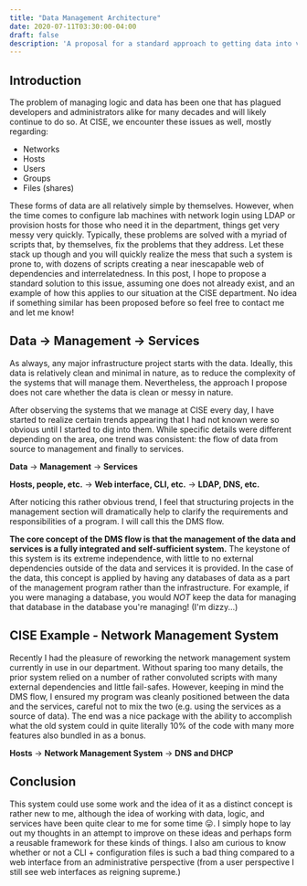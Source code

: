 ```yaml
---
title: "Data Management Architecture"
date: 2020-07-11T03:30:00-04:00
draft: false
description: 'A proposal for a standard approach to getting data into various services...'
---
```


## Introduction

The problem of managing logic and data has been one that has plagued developers and administrators alike
for many decades and will likely continue to do so. At CISE, we encounter these issues as well, mostly regarding:

- Networks
- Hosts
- Users
- Groups
- Files (shares)

These forms of data are all relatively simple by themselves. However, when the time comes to configure lab machines with
network login using LDAP or provision hosts for those who need it in the department, things get very messy very quickly.
Typically, these problems are solved with a myriad of scripts that, by themselves, fix the problems that they address. Let these
stack up though and you will quickly realize the mess that such a system is prone to, with dozens of scripts creating a near
inescapable web of dependencies and interrelatedness. In this post, I hope to propose a standard solution to this issue, assuming one
does not already exist, and an example of how this applies to our situation at the CISE department. No idea if something similar has been proposed before so feel free to contact me and let me know!

## Data -> Management -> Services

As always, any major infrastructure project starts with the data. Ideally, this data is relatively clean and minimal in nature, as to
reduce the complexity of the systems that will manage them. Nevertheless, the approach I propose does not care whether the data is clean
or messy in nature.

After observing the systems that we manage at CISE every day, I have started to realize certain trends appearing that I had not known
were so obvious until I started to dig into them. While specific details were different depending on the area, one trend was consistent:
the flow of data from source to management and finally to services.

**Data**  ->  **Management**  ->  **Services**

**Hosts, people, etc.**  ->  **Web interface, CLI, etc.**  ->  **LDAP, DNS, etc.**

After noticing this rather obvious trend, I feel that structuring projects in the management section will dramatically help
to clarify the requirements and responsibilities of a program. I will call this the DMS flow.

**The core concept of the DMS flow is that the management of the data and services is a fully integrated and self-sufficient system.**
The keystone of this system is its extreme independence, with little to no external dependencies outside of the data and services it is
provided. In the case of the data, this concept is applied by having any databases of data as a part of the management program rather than the infrastructure. For example, if you were managing a database, you would *NOT* keep the data for managing that database in the
database you're managing! (I'm dizzy...)

## CISE Example - Network Management System

Recently I had the pleasure of reworking the network management system currently in use in our department. Without sparing too
many details, the prior system relied on a number of rather convoluted scripts with many external dependencies and little fail-safes.
However, keeping in mind the DMS flow, I ensured my program was cleanly positioned between the data and the services, careful not to
mix the two (e.g. using the services as a source of data). The end was a nice package with the ability to accomplish what the old
system could in quite literally 10% of the code with many more features also bundled in as a bonus.

**Hosts**  ->  **Network Management System**  ->  **DNS and DHCP**

## Conclusion

This system could use some work and the idea of it as a distinct concept is rather new to me, although the idea of working with data, 
logic, and services have been quite clear to me for some time 😛. I simply hope to lay out my thoughts in an attempt to improve on
these ideas and perhaps form a reusable framework for these kinds of things. I also am curious to know whether or not a CLI + 
configuration files is such a bad thing compared to a web interface from an administrative perspective (from a user perspective I still 
see web interfaces as reigning supreme.)
